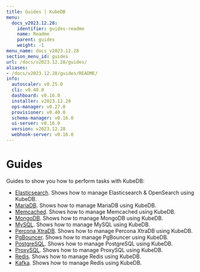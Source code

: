 ```yaml
---
title: Guides | KubeDB
menu:
  docs_v2023.12.28:
    identifier: guides-readme
    name: Readme
    parent: guides
    weight: -1
menu_name: docs_v2023.12.28
section_menu_id: guides
url: /docs/v2023.12.28/guides/
aliases:
- /docs/v2023.12.28/guides/README/
info:
  autoscaler: v0.25.0
  cli: v0.40.0
  dashboard: v0.16.0
  installer: v2023.12.28
  ops-manager: v0.27.0
  provisioner: v0.40.0
  schema-manager: v0.16.0
  ui-server: v0.16.0
  version: v2023.12.28
  webhook-server: v0.16.0
---
```


# Guides

Guides to show you how to perform tasks with KubeDB:

- [Elasticsearch](/docs/v2023.12.28/guides/elasticsearch/README). Shows how to manage Elasticsearch & OpenSearch using KubeDB.
- [MariaDB](/docs/v2023.12.28/guides/mariadb). Shows how to manage MariaDB using KubeDB.
- [Memcached](/docs/v2023.12.28/guides/memcached/README). Shows how to manage Memcached using KubeDB.
- [MongoDB](/docs/v2023.12.28/guides/mongodb/README). Shows how to manage MongoDB using KubeDB.
- [MySQL](/docs/v2023.12.28/guides/mysql/README). Shows how to manage MySQL using KubeDB.
- [Percona XtraDB](/docs/v2023.12.28/guides/percona-xtradb/README). Shows how to manage Percona XtraDB using KubeDB.
- [PgBouncer](/docs/v2023.12.28/guides/pgbouncer/README). Shows how to manage PgBouncer using KubeDB.
- [PostgreSQL](/docs/v2023.12.28/guides/postgres/README). Shows how to manage PostgreSQL using KubeDB.
- [ProxySQL](/docs/v2023.12.28/guides/proxysql/README). Shows how to manage ProxySQL using KubeDB.
- [Redis](/docs/v2023.12.28/guides/redis/README). Shows how to manage Redis using KubeDB.
- [Kafka](/docs/v2023.12.28/guides/kafka/README). Shows how to manage Redis using KubeDB.
